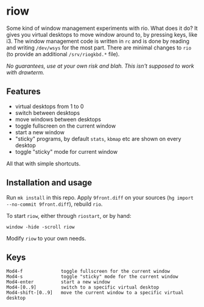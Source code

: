 # riow

Some kind of window management experiments with rio.  What does it do?
It gives you virtual desktops to move window around to, by pressing
keys, like i3. The window management code is written in `rc` and is done
by reading and writing `/dev/wsys` for the most part. There are minimal
changes to `rio` (to provide an additional `/srv/riogkbd.*` file).

*No guarantees, use at your own risk and blah.  This isn't supposed to
work with drawterm.*

## Features

 * virtual desktops from 1 to 0
 * switch between desktops
 * move windows between desktops
 * toggle fullscreen on the current window
 * start a new window
 * "sticky" programs, by default `stats`, `kbmap` etc are shown on every desktop
 * toggle "sticky" mode for current window

All that with simple shortcuts.

## Installation and usage

Run `mk install` in this repo.  Apply `9front.diff` on your sources
 (`hg import --no-commit 9front.diff`), rebuild `rio`.

To start `riow`, either through `riostart`, or by hand:

	window -hide -scroll riow

Modify `riow` to your own needs.

## Keys

```
Mod4-f              toggle fullscreen for the current window
Mod4-s              toggle "sticky" mode for the current window
Mod4-enter          start a new window
Mod4-[0..9]         switch to a specific virtual desktop
Mod4-shift-[0..9]   move the current window to a specific virtual desktop
```
